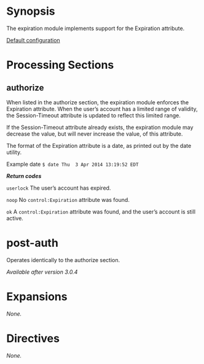 # Synopsis

The expiration module implements support for the Expiration attribute.

[Default configuration](https://github.com/FreeRADIUS/freeradius-server/blob/v3.0.x/raddb/mods-available/expiration)

# Processing Sections
## authorize

When listed in the authorize section, the expiration module enforces the Expiration attribute. When the user’s account has a limited range of validity, the Session-Timeout attribute is updated to reflect this limited range.

If the Session-Timeout attribute already exists, the expiration module may decrease the value, but will never increase the value, of this attribute.

The format of the Expiration attribute is a date, as printed out by the date utility.

Example date
`$ date
Thu  3 Apr 2014 13:19:52 EDT`

_**Return codes**_

`userlock` The user’s account has expired.

`noop` No `control:Expiration` attribute was found.

`ok` A `control:Expiration` attribute was found, and the user’s account is still active.

# post-auth

Operates identically to the authorize section.

_Available after version 3.0.4_

# Expansions

_None._

# Directives

_None._